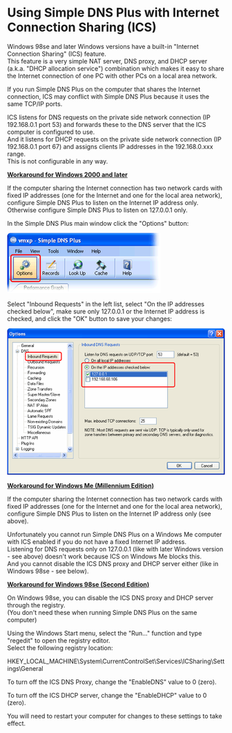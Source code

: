 ﻿---
category: 11
frontpage: false
comments: true
created-utc: 2019-01-01
modified-utc: 2019-01-01
---
# Using Simple DNS Plus with Internet Connection Sharing (ICS)

Windows 98se and later Windows versions have a built-in "Internet Connection Sharing" (ICS) feature.  
This feature is a very simple NAT server, DNS proxy, and DHCP server (a.k.a. "DHCP allocation service") combination which makes it easy to share the Internet connection of one PC with other PCs on a local area network.

If you run Simple DNS Plus on the computer that shares the Internet connection, ICS may conflict with Simple DNS Plus because it uses the same TCP/IP ports.

ICS listens for DNS requests on the private side network connection (IP 192.168.0.1 port 53) and forwards these to the DNS server that the ICS computer is configured to use.  
And it listens for DHCP requests on the private side network connection (IP 192.168.0.1 port 67) and assigns clients IP addresses in the 192.168.0.xxx range.  
This is not configurable in any way.

**<u>Workaround for Windows 2000 and later</u>**

If the computer sharing the Internet connection has two network cards with fixed IP addresses (one for the Internet and one for the local area network), configure Simple DNS Plus to listen on the Internet IP address only.  
Otherwise configure Simple DNS Plus to listen on 127.0.0.1 only.

In the Simple DNS Plus main window click the "Options" button:

![](img/132/1.png)

Select "Inbound Requests" in the left list, select "On the IP addresses checked below", make sure only 127.0.0.1 or the Internet IP address is checked, and click the "OK" button to save your changes:

![](img/132/2.png)

**<u>Workaround for Windows Me (Millennium Edition)</u>**

If the computer sharing the Internet connection has two network cards with fixed IP addresses (one for the Internet and one for the local area network), configure Simple DNS Plus to listen on the Internet IP address only (see above).

Unfortunately you cannot run Simple DNS Plus on a Windows Me computer with ICS enabled if you do not have a fixed Internet IP address.  
Listening for DNS requests only on 127.0.0.1 (like with later Windows version - see above) doesn't work because ICS on Windows Me blocks this.  
And you cannot disable the ICS DNS proxy and DHCP server either (like in Windows 98se - see below).

**<u>Workaround for Windows 98se (Second Edition)</u>**

On Windows 98se, you can disable the ICS DNS proxy and DHCP server through the registry.  
(You don't need these when running Simple DNS Plus on the same computer)

Using the Windows Start menu, select the "Run..." function and type "regedit" to open the registry editor.  
Select the following registry location:

HKEY_LOCAL_MACHINE\System\CurrentControlSet\Services\ICSharing\Settings\General

To turn off the ICS DNS Proxy, change the "EnableDNS" value to 0 (zero).

To turn off the ICS DHCP server, change the "EnableDHCP" value to 0 (zero).

You will need to restart your computer for changes to these settings to take effect.

